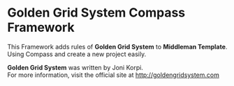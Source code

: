 Golden Grid System Compass Framework
====================================

This Framework adds rules of **Golden Grid System** to **Middleman Template**.  
Using Compass and create a new project easily.

**Golden Grid System** was written by Joni Korpi.  
For more information, visit the official site at http://goldengridsystem.com
